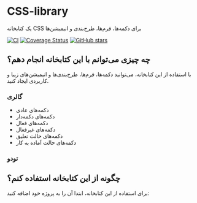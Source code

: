 # CSS-library

یک کتابخانه CSS برای دکمه‌ها، فرم‌ها، طرح‌بندی و انیمیشن‌ها

[![CI](https://github.com/bard/CSS-library/workflows/CI/badge.svg)](https://github.com/bard/CSS-library/actions)
[![Coverage Status](https://coveralls.io/repos/github/bard/CSS-library/badge.svg?branch=main)](https://coveralls.io/github/bard/CSS-library?branch=main)
[![GitHub stars](https://img.shields.io/github/stars/bard/CSS-library.svg?style=social)](https://github.com/bard/CSS-library/stargazers)

## چه چیزی می‌توانم با این کتابخانه انجام دهم؟

با استفاده از این کتابخانه، می‌توانید دکمه‌ها، فرم‌ها، طرح‌بندی‌ها و انیمیشن‌های زیبا و کاربردی ایجاد کنید.

### گالری

* دکمه‌های عادی
* دکمه‌های دکمه‌دار
* دکمه‌های فعال
* دکمه‌های غیرفعال
* دکمه‌های حالت تعلیق
* دکمه‌های حالت آماده به کار

### تودو

## چگونه از این کتابخانه استفاده کنم؟

برای استفاده از این کتابخانه، ابتدا آن را به پروژه خود اضافه کنید:

